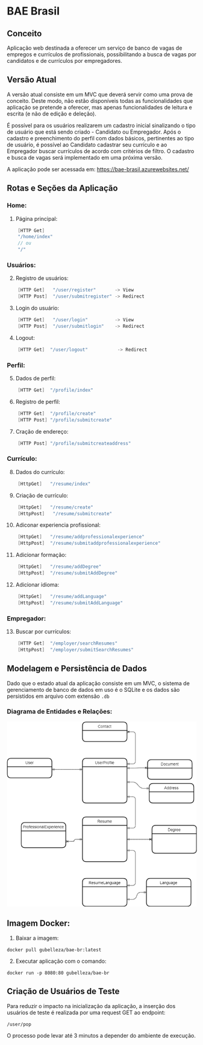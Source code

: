 # BAE Brasil
## Conceito
Aplicação web destinada a oferecer um serviço de banco de vagas de empregos e currículos
de profissionais, possibilitando a busca de vagas por candidatos e de currículos por empregadores.

## Versão Atual
A versão atual consiste em um MVC que deverá servir como uma prova de conceito. Deste modo, não estão 
disponíveis todas as funcionalidades que aplicação se pretende a oferecer, mas apenas funcionalidades
de leitura e escrita (e não de edição e deleção). 

É possível para os usuários realizarem um cadastro inicial sinalizando o tipo de usuário que
está sendo criado - Candidato ou Empregador. Após o cadastro e preenchimento do perfil com dados
básicos, pertinentes ao tipo de usuário, é possível ao Candidato cadastrar seu currículo e ao 
Empregador buscar currículos de acordo com critérios de filtro. O cadastro e busca de vagas será
implementado em uma próxima versão.

A aplicação pode ser acessada em:
https://bae-brasil.azurewebsites.net/

## Rotas e Seções da Aplicação
### __Home:__
1. Página principal: 
```C#
    [HTTP Get] 
    "/home/index" 
    // ou  
    "/"
```
### __Usuários:__
2. Registro de usuários: 
```C#
    [HTTP Get]   "/user/register"       -> View
    [HTTP Post]  "/user/submitregister" -> Redirect
``` 
3. Login do usuário:
```C#
    [HTTP Get]   "/user/login"          -> View
    [HTTP Post]  "/user/submitlogin"    -> Redirect
```
4. Logout:
```C#
    [HTTP Get]  "/user/logout"           -> Redirect
```
### __Perfil:__
5. Dados de perfil:
```C#
    [HTTP Get]  "/profile/index"
```
6. Registro de perfil:
```C#
    [HTTP Get]  "/profile/create"
    [HTTP Post] "/profile/submitcreate"
```
7. Cração de endereço:
```C#
    [HTTP Post] "/profile/submitcreateaddress"
```
### __Currículo:__
8. Dados do currículo:
```C#
    [HttpGet]   "/resume/index"
```
9. Criação de currículo:
```C#
    [HttpGet]   "/resume/create"
    [HttpPost]   "/resume/submitcreate"
```
10. Adiconar experiencia profissional:
```C#
    [HttpGet]   "/resume/addprofessionalexperience"
    [HttpPost]  "/resume/submitaddprofessionalexperience"
```
11. Adicionar formação:
```C#
    [HttpGet]   "/resume/addDegree"
    [HttpPost]  "/resume/submitAddDegree"
```
12. Adicionar idioma:
```C#
    [HttpGet]   "/resume/addLanguage"
    [HttpPost]  "/resume/submitAddLanguage"
```
### __Empregador:__
13. Buscar por currículos:
```C#
    [HTTP Get]  "/employer/searchResumes"
    [HttpPost]  "/employer/submitSearchResumes"
```

## Modelagem e Persistência de Dados
Dado que o estado atual da aplicação consiste em um MVC, o sistema de gerenciamento de banco de dados em uso
é o SQLite e os dados são persistidos em arquivo com extensão ```.db```

### Diagrama de Entidades e Relações:
![DER](/src/BAE_Brasil/docs/er.png)

## Imagem Docker:
1. Baixar a imagem:
```
docker pull gubelleza/bae-br:latest
```
2. Executar aplicação com o comando:
```
docker run -p 8080:80 gubelleza/bae-br
```

## Criação de Usuários de Teste
Para reduzir o impacto na inicialização da aplicação, a inserção dos
usuários de teste é realizada por uma request GET ao endpoint:
```
/user/pop
```
O processo pode levar até 3 minutos a depender do ambiente de execução.
